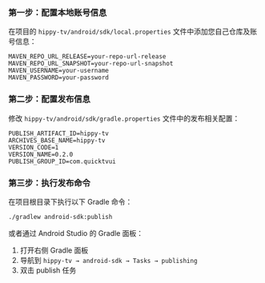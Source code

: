### 第一步：配置本地账号信息
在项目的 `hippy-tv/android/sdk/local.properties` 文件中添加您自己仓库及账号信息：
```properties
MAVEN_REPO_URL_RELEASE=your-repo-url-release
MAVEN_REPO_URL_SNAPSHOT=your-repo-url-snapshot
MAVEN_USERNAME=your-username
MAVEN_PASSWORD=your-password
```
### 第二步：配置发布信息
修改 `hippy-tv/android/sdk/gradle.properties` 文件中的发布相关配置：

```properties
PUBLISH_ARTIFACT_ID=hippy-tv
ARCHIVES_BASE_NAME=hippy-tv
VERSION_CODE=1
VERSION_NAME=0.2.0
PUBLISH_GROUP_ID=com.quicktvui

```
### 第三步：执行发布命令
在项目根目录下执行以下 Gradle 命令：
```bash
./gradlew android-sdk:publish
```
或者通过 Android Studio 的 Gradle 面板：
1. 打开右侧 Gradle 面板
2. 导航到 `hippy-tv → android-sdk → Tasks → publishing`
3. 双击 publish 任务
